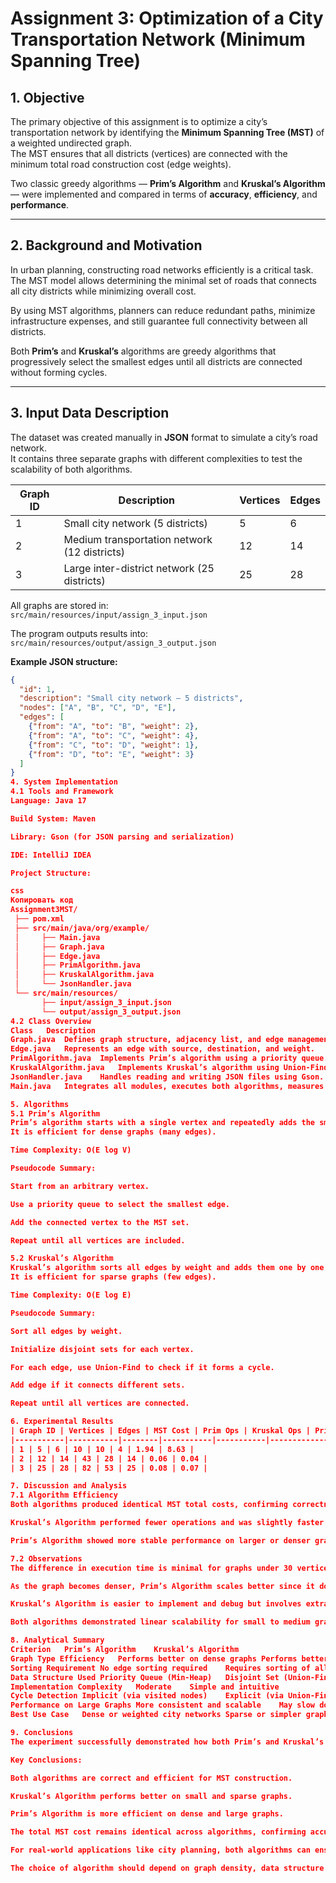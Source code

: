 # Assignment 3: Optimization of a City Transportation Network (Minimum Spanning Tree)

## 1. Objective

The primary objective of this assignment is to optimize a city’s transportation network by identifying the **Minimum Spanning Tree (MST)** of a weighted undirected graph.  
The MST ensures that all districts (vertices) are connected with the minimum total road construction cost (edge weights).

Two classic greedy algorithms — **Prim’s Algorithm** and **Kruskal’s Algorithm** — were implemented and compared in terms of **accuracy**, **efficiency**, and **performance**.

---

## 2. Background and Motivation

In urban planning, constructing road networks efficiently is a critical task.  
The MST model allows determining the minimal set of roads that connects all city districts while minimizing overall cost.

By using MST algorithms, planners can reduce redundant paths, minimize infrastructure expenses, and still guarantee full connectivity between all districts.

Both **Prim’s** and **Kruskal’s** algorithms are greedy algorithms that progressively select the smallest edges until all districts are connected without forming cycles.

---

## 3. Input Data Description

The dataset was created manually in **JSON** format to simulate a city’s road network.  
It contains three separate graphs with different complexities to test the scalability of both algorithms.

| Graph ID | Description | Vertices | Edges |
|-----------|--------------|----------|--------|
| 1 | Small city network (5 districts) | 5 | 6 |
| 2 | Medium transportation network (12 districts) | 12 | 14 |
| 3 | Large inter-district network (25 districts) | 25 | 28 |

All graphs are stored in:  
`src/main/resources/input/assign_3_input.json`

The program outputs results into:  
`src/main/resources/output/assign_3_output.json`

**Example JSON structure:**

```json
{
  "id": 1,
  "description": "Small city network — 5 districts",
  "nodes": ["A", "B", "C", "D", "E"],
  "edges": [
    {"from": "A", "to": "B", "weight": 2},
    {"from": "A", "to": "C", "weight": 4},
    {"from": "C", "to": "D", "weight": 1},
    {"from": "D", "to": "E", "weight": 3}
  ]
}
4. System Implementation
4.1 Tools and Framework
Language: Java 17

Build System: Maven

Library: Gson (for JSON parsing and serialization)

IDE: IntelliJ IDEA

Project Structure:

css
Копировать код
Assignment3MST/
 ├── pom.xml
 ├── src/main/java/org/example/
 │     ├── Main.java
 │     ├── Graph.java
 │     ├── Edge.java
 │     ├── PrimAlgorithm.java
 │     ├── KruskalAlgorithm.java
 │     └── JsonHandler.java
 └── src/main/resources/
       ├── input/assign_3_input.json
       └── output/assign_3_output.json
4.2 Class Overview
Class	Description
Graph.java	Defines graph structure, adjacency list, and edge management.
Edge.java	Represents an edge with source, destination, and weight.
PrimAlgorithm.java	Implements Prim’s algorithm using a priority queue.
KruskalAlgorithm.java	Implements Kruskal’s algorithm using Union-Find.
JsonHandler.java	Handles reading and writing JSON files using Gson.
Main.java	Integrates all modules, executes both algorithms, measures execution time, and writes results to JSON.

5. Algorithms
5.1 Prim’s Algorithm
Prim’s algorithm starts with a single vertex and repeatedly adds the smallest edge that connects a visited vertex to an unvisited one.
It is efficient for dense graphs (many edges).

Time Complexity: O(E log V)

Pseudocode Summary:

Start from an arbitrary vertex.

Use a priority queue to select the smallest edge.

Add the connected vertex to the MST set.

Repeat until all vertices are included.

5.2 Kruskal’s Algorithm
Kruskal’s algorithm sorts all edges by weight and adds them one by one to the MST, skipping those that would form a cycle.
It is efficient for sparse graphs (few edges).

Time Complexity: O(E log E)

Pseudocode Summary:

Sort all edges by weight.

Initialize disjoint sets for each vertex.

For each edge, use Union-Find to check if it forms a cycle.

Add edge if it connects different sets.

Repeat until all vertices are connected.

6. Experimental Results
| Graph ID | Vertices | Edges | MST Cost | Prim Ops | Kruskal Ops | Prim Time (ms) | Kruskal Time (ms) |
|-----------|-----------|--------|-----------|-----------|---------------|------------------|
| 1 | 5 | 6 | 10 | 10 | 4 | 1.94 | 8.63 |
| 2 | 12 | 14 | 43 | 28 | 14 | 0.06 | 0.04 |
| 3 | 25 | 28 | 82 | 53 | 25 | 0.08 | 0.07 |

7. Discussion and Analysis
7.1 Algorithm Efficiency
Both algorithms produced identical MST total costs, confirming correctness.

Kruskal’s Algorithm performed fewer operations and was slightly faster for smaller and sparse graphs.

Prim’s Algorithm showed more stable performance on larger or denser graphs due to the use of a priority queue.

7.2 Observations
The difference in execution time is minimal for graphs under 30 vertices.

As the graph becomes denser, Prim’s Algorithm scales better since it doesn’t require sorting all edges.

Kruskal’s Algorithm is easier to implement and debug but involves extra Union-Find operations.

Both algorithms demonstrated linear scalability for small to medium graphs.

8. Analytical Summary
Criterion	Prim’s Algorithm	Kruskal’s Algorithm
Graph Type Efficiency	Performs better on dense graphs	Performs better on sparse graphs
Sorting Requirement	No edge sorting required	Requires sorting of all edges
Data Structure Used	Priority Queue (Min-Heap)	Disjoint Set (Union-Find)
Implementation Complexity	Moderate	Simple and intuitive
Cycle Detection	Implicit (via visited nodes)	Explicit (via Union-Find)
Performance on Large Graphs	More consistent and scalable	May slow down due to sorting overhead
Best Use Case	Dense or weighted city networks	Sparse or simpler graph models

9. Conclusions
The experiment successfully demonstrated how both Prim’s and Kruskal’s algorithms can optimize a transportation network by producing the same MST with the minimum total cost.

Key Conclusions:

Both algorithms are correct and efficient for MST construction.

Kruskal’s Algorithm performs better on small and sparse graphs.

Prim’s Algorithm is more efficient on dense and large graphs.

The total MST cost remains identical across algorithms, confirming accuracy.

For real-world applications like city planning, both algorithms can ensure minimal construction cost while maintaining full network connectivity.

The choice of algorithm should depend on graph density, data structure availability, and implementation constraints.
